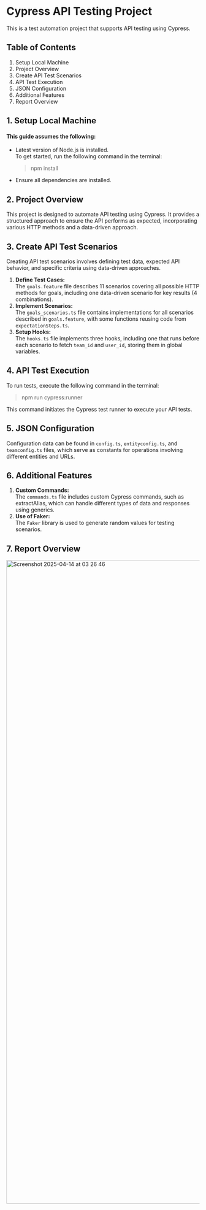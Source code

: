 # Cypress API Testing Project

This is a test automation project that supports API testing using Cypress.<br/>

## Table of Contents
1. Setup Local Machine<br/>
2. Project Overview<br/>
3. Create API Test Scenarios<br/>
4. API Test Execution<br/>
5. JSON Configuration<br/>
6. Additional Features<br/>
7. Report Overview<br/>

## 1. Setup Local Machine
#### This guide assumes the following:
* Latest version of Node.js is installed.<br/>
To get started, run the following command in the terminal:<br/>

  >  npm install
* Ensure all dependencies are installed.<br/>

## 2. Project Overview
This project is designed to automate API testing using Cypress. It provides a structured approach to ensure the API performs as expected, incorporating various HTTP methods and a data-driven approach.<br/>

## 3. Create API Test Scenarios
Creating API test scenarios involves defining test data, expected API behavior, and specific criteria using data-driven approaches.<br/>
1. **Define Test Cases:** <br/>
The `goals.feature` file describes 11 scenarios covering all possible HTTP methods for goals, including one data-driven scenario for key results (4 combinations).<br/>
2. **Implement Scenarios:** <br/>
The `goals_scenarios.ts` file contains implementations for all scenarios described in `goals.feature`, with some functions reusing code from `expectationSteps.ts`.<br/>
3. **Setup Hooks:** <br/>
The `hooks.ts` file implements three hooks, including one that runs before each scenario to fetch `team_id` and `user_id`, storing them in global variables.<br/>

## 4. API Test Execution
To run tests, execute the following command in the terminal: <br/>

  >  npm run cypress:runner

This command initiates the Cypress test runner to execute your API tests.<br/>

## 5. JSON Configuration
Configuration data can be found in `config.ts`, `entityconfig.ts`, and `teamconfig.ts` files, which serve as constants for operations involving different entities and URLs.<br/>

## 6. Additional Features
1. **Custom Commands:** <br/>
The `commands.ts` file includes custom Cypress commands, such as extractAlias, which can handle different types of data and responses using generics.
2. **Use of Faker:** <br/>
The `Faker` library is used to generate random values for testing scenarios.

## 7. Report Overview
<img width="1679" alt="Screenshot 2025-04-14 at 03 26 46" src="https://github.com/user-attachments/assets/9cf5ae6e-6cee-4778-8d2a-c0d377861c58" />
